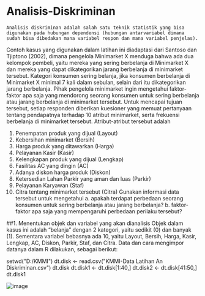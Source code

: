 # Analisis-Diskriminan

    Analisis diskriminan adalah salah satu teknik statistik yang bisa digunakan pada hubungan dependensi (hubungan antarvariabel dimana sudah bisa dibedakan mana variabel respon dan mana variabel penjelas). 
   
   Contoh kasus yang digunakan dalam latihan ini diadaptasi dari Santoso dan Tjiptono (2002), dimana pengelola Minimarket X menduga bahwa ada dua kelompok pembeli, yaitu mereka yang sering berbelanja di Minimarket X dan mereka yang dapat dikategorikan jarang berbelanja di minimarket tersebut. Kategori konsumen sering belanja, jika konsumen berbelanja di Minimarket X minimal 7 kali dalam sebulan, selain dari itu dikategorikan jarang berbelanja. 
  Pihak pengelola minimarket ingin mengetahui faktor-faktor apa saja yang mendorong seorang konsumen untuk sering berbelanja atau jarang berbelanja di minimarket tersebut. Untuk mencapai tujuan tersebut, setiap responden diberikan kuesioner yang memuat pertanyaan tentang pendapatnya terhadap 10 atribut minimarket, serta frekuensi berbelanja di minimarket tersebut. Atribut-atribut tersebut adalah
1. Penempatan produk yang dijual (Layout)
2. Kebersihan minimarket (Bersih)
3. Harga produk yang ditawarkan (Harga)
4. Pelayanan Kasir (Kasir)
5. Kelengkapan produk yang dijual (Lengkap)
6. Fasilitas AC yang dingin (AC)
7. Adanya diskon harga produk (Diskon)
8. Ketersedian Lahan Parkir yang aman dan luas (Parkir)
9. Pelayanan Karyawan (Staf)
10. Citra tentang minimarket tersebut (Citra)
Gunakan informasi data tersebut untuk mengetahui
a. apakah terdapat perbedaan seorang konsumen untuk sering berbelanja atau jarang berbelanja?
b. faktor-faktor apa saja yang mempengaruhi perbedaan perilaku tersebut?


##1. Menentukan objek dan variabel yang akan dianalisis
Objek dalam kasus ini adalah “belanja” dengan 2 kategori, yaitu sedikit (0) dan banyak (1). Sementara variabel bebasnya ada 10, yaitu Layout, Bersih, Harga, Kasir, Lengkap, AC, Diskon, Parkir, Staf, dan Citra. Data dan cara mengimpor datanya dalam R dilakukan, sebagai berikut:

setwd("D:/KMMI")
dt.disk <- read.csv("KMMI-Data Latihan An Diskriminan.csv")
dt.disk
dt.disk1 <- dt.disk[1:40,]
dt.disk2 <- dt.disk[41:50,]
dt.disk1

![image](https://user-images.githubusercontent.com/116244436/197431323-431a740e-ba1e-47bf-897f-25729d08c6e8.png)

